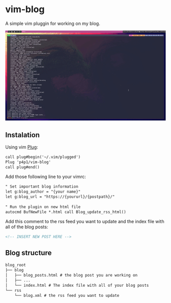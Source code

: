 # vim-blog
A simple vim pluggin for working on my blog.

![new post name](https://raw.githubusercontent.com/p4p1/vim-blog/master/assets/vim-blog.gif)

## Instalation
Using vim [Plug](https://github.com/junegunn/vim-plug):
```vim
call plug#begin('~/.vim/plugged')
Plug 'p4p1/vim-blog'
call plug#end()
```

Add those following line to your vimrc:
```vim
" Set important blog information
let g:blog_author = "{your name}"
let g:blog_url = "https://{yoururl}/{postpath}/"

" Run the plugin on new html file
autocmd BufNewFile *.html call Blog_update_rss_html()
```

Add this comment to the rss feed you want to update and the index file with all
of the blog posts:
```html
<!-- INSERT NEW POST HERE -->
```

## Blog structure
```
blog_root
├── blog
│   ├── blog_posts.html # the blog post you are working on
│   ├── ...
│   └── index.html # The index file with all of your blog posts
└── rss
    └── blog.xml # the rss feed you want to update
```
